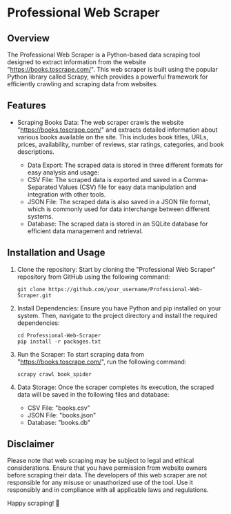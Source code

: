 # Professional Web Scraper

## Overview

The Professional Web Scraper is a Python-based data scraping tool designed to extract information from the website "https://books.toscrape.com/". This web scraper is built using the popular Python library called Scrapy, which provides a powerful framework for efficiently crawling and scraping data from websites.

## Features

- Scraping Books Data: The web scraper crawls the website "https://books.toscrape.com/" and extracts detailed information about various books available on the site. This includes book titles, URLs, prices, availability, number of reviews, star ratings, categories, and book descriptions.

  - Data Export: The scraped data is stored in three different formats for easy analysis and usage:
  - CSV File: The scraped data is exported and saved in a Comma-Separated Values (CSV) file for easy data manipulation and integration with other tools.
  - JSON File: The scraped data is also saved in a JSON file format, which is commonly used for data interchange between different systems.
  - Database: The scraped data is stored in an SQLite database for efficient data management and retrieval.

## Installation and Usage

1. Clone the repository: Start by cloning the "Professional Web Scraper" repository from GitHub using the following command:
   ```
   git clone https://github.com/your_username/Professional-Web-Scraper.git
   ```

2. Install Dependencies: Ensure you have Python and pip installed on your system. Then, navigate to the project directory and install the required dependencies:
   ```
   cd Professional-Web-Scraper
   pip install -r packages.txt
   ```

3. Run the Scraper: To start scraping data from "https://books.toscrape.com/", run the following command:
   ```
   scrapy crawl book_spider
   ```

4. Data Storage: Once the scraper completes its execution, the scraped data will be saved in the following files and database:
   - CSV File: "books.csv"
   - JSON File: "books.json"
   - Database: "books.db"


## Disclaimer

Please note that web scraping may be subject to legal and ethical considerations. Ensure that you have permission from website owners before scraping their data. The developers of this web scraper are not responsible for any misuse or unauthorized use of the tool. Use it responsibly and in compliance with all applicable laws and regulations.

Happy scraping! 🚀
